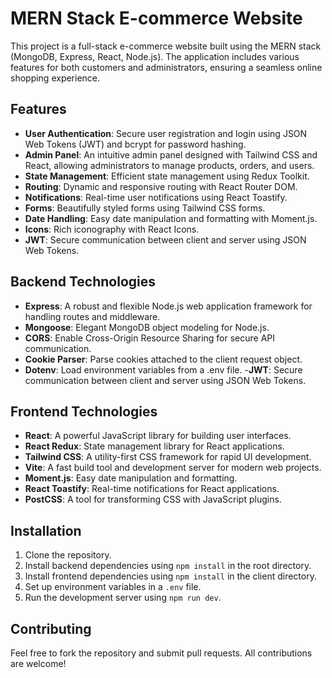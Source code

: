 # MERN Stack E-commerce Website

This project is a full-stack e-commerce website built using the MERN stack (MongoDB, Express, React, Node.js). The application includes various features for both customers and administrators, ensuring a seamless online shopping experience.

## Features

- **User Authentication**: Secure user registration and login using JSON Web Tokens (JWT) and bcrypt for password hashing.
- **Admin Panel**: An intuitive admin panel designed with Tailwind CSS and React, allowing administrators to manage products, orders, and users.
- **State Management**: Efficient state management using Redux Toolkit.
- **Routing**: Dynamic and responsive routing with React Router DOM.
- **Notifications**: Real-time user notifications using React Toastify.
- **Forms**: Beautifully styled forms using Tailwind CSS forms.
- **Date Handling**: Easy date manipulation and formatting with Moment.js.
- **Icons**: Rich iconography with React Icons.
- **JWT**: Secure communication between client and server using JSON Web Tokens.

## Backend Technologies

- **Express**: A robust and flexible Node.js web application framework for handling routes and middleware.
- **Mongoose**: Elegant MongoDB object modeling for Node.js.
- **CORS**: Enable Cross-Origin Resource Sharing for secure API communication.
- **Cookie Parser**: Parse cookies attached to the client request object.
- **Dotenv**: Load environment variables from a .env file.
-**JWT**: Secure communication between client and server using JSON Web Tokens.

## Frontend Technologies

- **React**: A powerful JavaScript library for building user interfaces.
- **React Redux**: State management library for React applications.
- **Tailwind CSS**: A utility-first CSS framework for rapid UI development.
- **Vite**: A fast build tool and development server for modern web projects.
- **Moment.js**: Easy date manipulation and formatting.
- **React Toastify**: Real-time notifications for React applications.
- **PostCSS**: A tool for transforming CSS with JavaScript plugins.

## Installation

1. Clone the repository.
2. Install backend dependencies using `npm install` in the root directory.
3. Install frontend dependencies using `npm install` in the client directory.
4. Set up environment variables in a `.env` file.
5. Run the development server using `npm run dev`.

## Contributing

Feel free to fork the repository and submit pull requests. All contributions are welcome!
